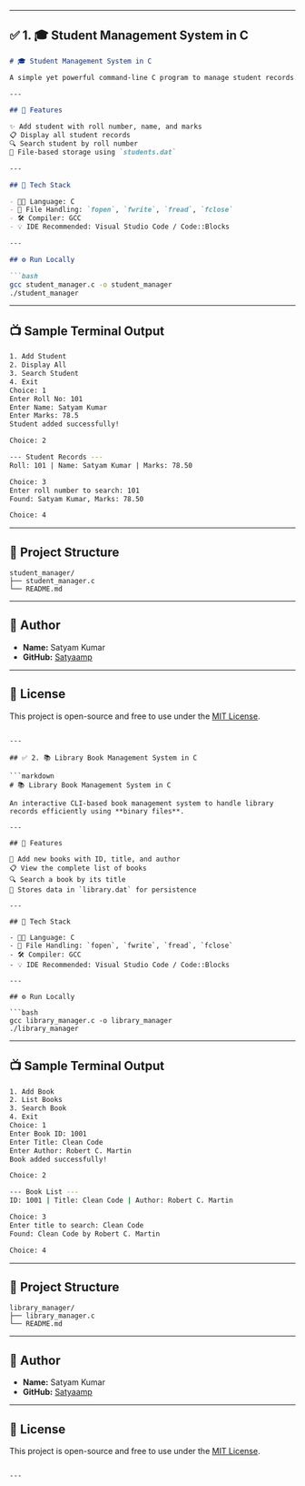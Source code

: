 
---

## ✅ 1. 🎓 Student Management System in C

````markdown
# 🎓 Student Management System in C

A simple yet powerful command-line C program to manage student records. The system allows you to **add**, **view**, and **search** students using **binary file storage**.

---

## 📌 Features

✨ Add student with roll number, name, and marks  
📋 Display all student records  
🔍 Search student by roll number  
💾 File-based storage using `students.dat`

---

## 🧰 Tech Stack

- 👨‍💻 Language: C
- 📂 File Handling: `fopen`, `fwrite`, `fread`, `fclose`
- 🛠️ Compiler: GCC
- 💡 IDE Recommended: Visual Studio Code / Code::Blocks

---

## ⚙️ Run Locally

```bash
gcc student_manager.c -o student_manager
./student_manager
````

---

## 📺 Sample Terminal Output

```bash
1. Add Student
2. Display All
3. Search Student
4. Exit
Choice: 1
Enter Roll No: 101
Enter Name: Satyam Kumar
Enter Marks: 78.5
Student added successfully!

Choice: 2

--- Student Records ---
Roll: 101 | Name: Satyam Kumar | Marks: 78.50

Choice: 3
Enter roll number to search: 101
Found: Satyam Kumar, Marks: 78.50

Choice: 4
```

---

## 📁 Project Structure

```
student_manager/
├── student_manager.c
└── README.md
```

---

## 👤 Author

* **Name:** Satyam Kumar
* **GitHub:** [Satyaamp](https://github.com/Satyaamp)

---

## 📜 License

This project is open-source and free to use under the [MIT License](LICENSE).

````

---

## ✅ 2. 📚 Library Book Management System in C

```markdown
# 📚 Library Book Management System in C

An interactive CLI-based book management system to handle library records efficiently using **binary files**.

---

## 📌 Features

📖 Add new books with ID, title, and author  
📋 View the complete list of books  
🔍 Search a book by its title  
💾 Stores data in `library.dat` for persistence

---

## 🧰 Tech Stack

- 👨‍💻 Language: C
- 📂 File Handling: `fopen`, `fwrite`, `fread`, `fclose`
- 🛠️ Compiler: GCC
- 💡 IDE Recommended: Visual Studio Code / Code::Blocks

---

## ⚙️ Run Locally

```bash
gcc library_manager.c -o library_manager
./library_manager
````

---

## 📺 Sample Terminal Output

```bash
1. Add Book
2. List Books
3. Search Book
4. Exit
Choice: 1
Enter Book ID: 1001
Enter Title: Clean Code
Enter Author: Robert C. Martin
Book added successfully!

Choice: 2

--- Book List ---
ID: 1001 | Title: Clean Code | Author: Robert C. Martin

Choice: 3
Enter title to search: Clean Code
Found: Clean Code by Robert C. Martin

Choice: 4
```

---

## 📁 Project Structure

```
library_manager/
├── library_manager.c
└── README.md
```

---

## 👤 Author

* **Name:** Satyam Kumar
* **GitHub:** [Satyaamp](https://github.com/Satyaamp)

---

## 📜 License

This project is open-source and free to use under the [MIT License](LICENSE).

```

---


```
